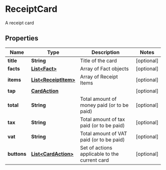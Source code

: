 

# ReceiptCard

A receipt card

## Properties

| Name | Type | Description | Notes |
|------------ | ------------- | ------------- | -------------|
|**title** | **String** | Title of the card |  [optional] |
|**facts** | [**List&lt;Fact&gt;**](Fact.md) | Array of Fact objects |  [optional] |
|**items** | [**List&lt;ReceiptItem&gt;**](ReceiptItem.md) | Array of Receipt Items |  [optional] |
|**tap** | [**CardAction**](CardAction.md) |  |  [optional] |
|**total** | **String** | Total amount of money paid (or to be paid) |  [optional] |
|**tax** | **String** | Total amount of tax paid (or to be paid) |  [optional] |
|**vat** | **String** | Total amount of VAT paid (or to be paid) |  [optional] |
|**buttons** | [**List&lt;CardAction&gt;**](CardAction.md) | Set of actions applicable to the current card |  [optional] |



